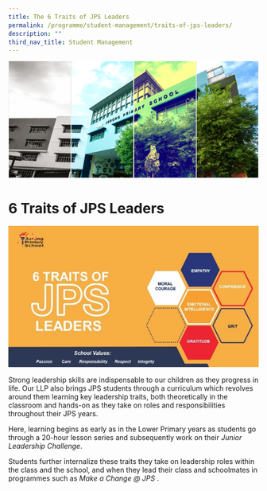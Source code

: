 ```yaml
---
title: The 6 Traits of JPS Leaders
permalink: /programme/student-management/traits-of-jps-leaders/
description: ""
third_nav_title: Student Management
---
```

![](/images/Banner.png)

6 Traits of JPS Leaders
==============================

![](/images/JPSLeaders.jpg)

Strong leadership skills are indispensable to our children as they progress in life. Our LLP also brings JPS students through a curriculum which revolves around them learning key leadership traits, both theoretically in the classroom and hands-on as they take on roles and responsibilities throughout their JPS years.

Here, learning begins as early as in the Lower Primary years as students go through a 20-hour lesson series and subsequently work on their _Junior Leadership Challenge_.

Students further internalize these traits they take on leadership roles within the class and the school, and when they lead their class and schoolmates in programmes such as _Make a Change @ JPS_ .